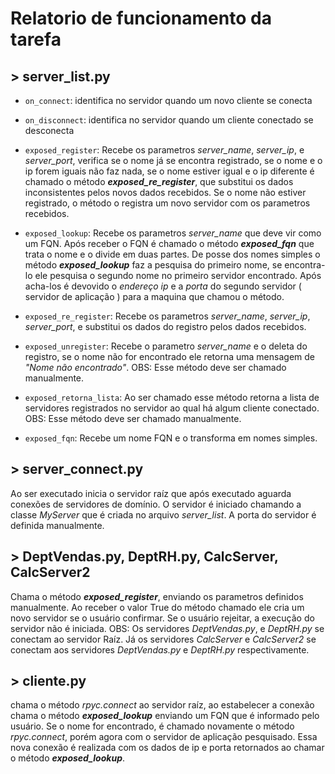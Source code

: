 # Relatorio de funcionamento da tarefa

## > server_list.py

- `on_connect`: identifica no servidor quando um novo cliente se conecta 
- `on_disconnect`: identifica no servidor quando um cliente conectado se desconecta 

- `exposed_register`: Recebe os parametros _server_name_, _server_ip_, e _server_port_, verifica se o nome já se encontra registrado, se o nome e o ip forem iguais não faz nada, se o nome estiver igual e o ip diferente é chamado o método ***exposed_re_register***, que substitui os dados inconsistentes pelos novos dados recebidos. 
Se o nome não estiver registrado, o método o registra um novo servidor com os parametros recebidos.

- `exposed_lookup`: Recebe os parametros _server_name_ que deve vir como um FQN. Após receber o FQN é chamado o método ***exposed_fqn*** que trata o nome e o divide em duas partes. De posse dos nomes simples o método ***exposed_lookup*** faz a pesquisa do primeiro nome, se encontra-lo ele pesquisa o segundo nome no primeiro servidor encontrado. Após acha-los é devovido o _endereço ip_ e a _porta_ do segundo servidor ( servidor de aplicação ) para a maquina que chamou o método.


- `exposed_re_register`: Recebe os parametros _server_name_, _server_ip_, _server_port_, e substitui os dados do registro pelos dados recebidos. 

- `exposed_unregister`: Recebe o parametro _server_name_ e o deleta do registro, se o nome não for encontrado ele retorna uma mensagem de *"Nome não encontrado"*. 
OBS: Esse método deve ser chamado manualmente. 

- `exposed_retorna_lista`: Ao ser chamado esse método retorna a lista de servidores registrados no servidor ao qual há algum cliente conectado.
OBS: Esse método deve ser chamado manualmente. 

- `exposed_fqn`: Recebe um nome FQN e o transforma em nomes simples.

## > server_connect.py

Ao ser executado inicia o servidor raíz que após executado aguarda conexões de servidores de domínio. O servidor é iniciado chamando a classe *MyServer* que é criada no arquivo *server_list*. A porta do servidor é definida manualmente.

## > DeptVendas.py, DeptRH.py, CalcServer, CalcServer2

Chama o método ***exposed_register***, enviando os parametros definidos manualmente. Ao receber o valor True do método chamado ele cria um novo servidor se o usuário confirmar.
Se o usuário rejeitar, a execução do servidor não é iniciada.
OBS: Os servidores *DeptVendas.py*, e *DeptRH.py* se conectam ao servidor Raíz. Já os servidores *CalcServer* e *CalcServer2* se conectam aos servidores *DeptVendas.py* e *DeptRH.py* respectivamente.

## > cliente.py

chama o método *rpyc.connect* ao servidor raíz, ao estabelecer a conexão chama o método ***exposed_lookup*** enviando um FQN que é informado pelo usuário. Se o nome for encontrado, é chamado novamente o método *rpyc.connect*, porém agora com o servidor de aplicação pesquisado. Essa nova conexão é realizada com os dados de ip e porta retornados ao chamar o método ***exposed_lookup***.








